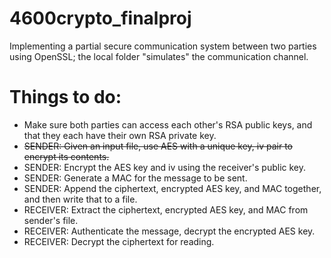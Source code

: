 # 4600crypto_finalproj
Implementing a partial secure communication system between two parties using OpenSSL; the local folder "simulates" the communication channel.

# Things to do:
- Make sure both parties can access each other's RSA public keys, and that they each have their own RSA private key.
- ~~SENDER: Given an input file, use AES with a unique key, iv pair to encrypt its contents.~~
- SENDER: Encrypt the AES key and iv using the receiver's public key.
- SENDER: Generate a MAC for the message to be sent.
- SENDER: Append the ciphertext, encrypted AES key, and MAC together, and then write that to a file.
- RECEIVER: Extract the ciphertext, encrypted AES key, and MAC from sender's file.
- RECEIVER: Authenticate the message, decrypt the encrypted AES key.
- RECEIVER: Decrypt the ciphertext for reading.
